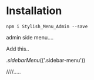 # Installation

`npm i Stylish_Menu_Admin --save`


admin side menu....

Add this..

 $.sidebarMenu($('.sidebar-menu'))

 ////.....
